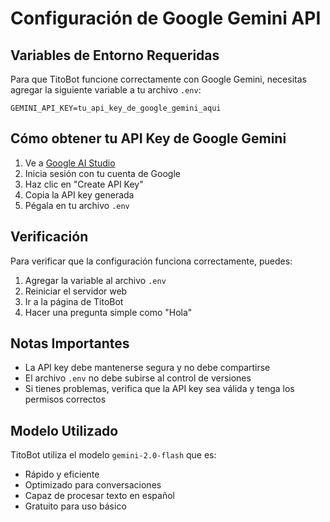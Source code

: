 # Configuración de Google Gemini API

## Variables de Entorno Requeridas

Para que TitoBot funcione correctamente con Google Gemini, necesitas agregar la siguiente variable a tu archivo `.env`:

```env
GEMINI_API_KEY=tu_api_key_de_google_gemini_aqui
```

## Cómo obtener tu API Key de Google Gemini

1. Ve a [Google AI Studio](https://makersuite.google.com/app/apikey)
2. Inicia sesión con tu cuenta de Google
3. Haz clic en "Create API Key"
4. Copia la API key generada
5. Pégala en tu archivo `.env`

## Verificación

Para verificar que la configuración funciona correctamente, puedes:

1. Agregar la variable al archivo `.env`
2. Reiniciar el servidor web
3. Ir a la página de TitoBot
4. Hacer una pregunta simple como "Hola"

## Notas Importantes

- La API key debe mantenerse segura y no debe compartirse
- El archivo `.env` no debe subirse al control de versiones
- Si tienes problemas, verifica que la API key sea válida y tenga los permisos correctos

## Modelo Utilizado

TitoBot utiliza el modelo `gemini-2.0-flash` que es:
- Rápido y eficiente
- Optimizado para conversaciones
- Capaz de procesar texto en español
- Gratuito para uso básico 